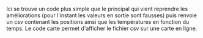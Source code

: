 Ici se trouve un code plus simple que le principal qui vient reprendre les améliorations (pour l'instant les valeurs en sortie sont fausses) puis renvoie un csv contenant les positions ainsi que les températures en fonction du temps.
Le code carte permet d'afficher le fichier csv sur une carte en ligne.
